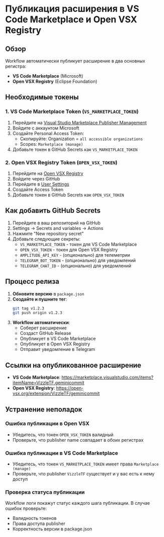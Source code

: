# Публикация расширения в VS Code Marketplace и Open VSX Registry

## Обзор

Workflow автоматически публикует расширение в два основных регистра:
- **VS Code Marketplace** (Microsoft)
- **Open VSX Registry** (Eclipse Foundation)

## Необходимые токены

### 1. VS Code Marketplace Token (`VS_MARKETPLACE_TOKEN`)

1. Перейдите на [Visual Studio Marketplace Publisher Management](https://marketplace.visualstudio.com/manage)
2. Войдите с аккаунтом Microsoft
3. Создайте Personal Access Token:
   - Скопируйте: Organization = `all accessible organizations`
   - Scopes: `Marketplace (manage)`
4. Добавьте токен в GitHub Secrets как `VS_MARKETPLACE_TOKEN`

### 2. Open VSX Registry Token (`OPEN_VSX_TOKEN`)

1. Перейдите на [Open VSX Registry](https://open-vsx.org/)
2. Войдите через GitHub
3. Перейдите в [User Settings](https://open-vsx.org/user-settings)
4. Создайте Access Token
5. Добавьте токен в GitHub Secrets как `OPEN_VSX_TOKEN`

## Как добавить GitHub Secrets

1. Перейдите в ваш репозиторий на GitHub
2. Settings → Secrets and variables → Actions
3. Нажмите "New repository secret"
4. Добавьте следующие секреты:
   - `VS_MARKETPLACE_TOKEN` - токен для VS Code Marketplace
   - `OPEN_VSX_TOKEN` - токен для Open VSX Registry
   - `AMPLITUDE_API_KEY` - (опционально) для телеметрии
   - `TELEGRAM_BOT_TOKEN` - (опционально) для уведомлений
   - `TELEGRAM_CHAT_ID` - (опционально) для уведомлений

## Процесс релиза

1. **Обновите версию** в `package.json`
2. **Создайте и пушните тег**:
   ```bash
   git tag v1.2.3
   git push origin v1.2.3
   ```
3. **Workflow автоматически**:
   - Соберет расширение
   - Создаст GitHub Release
   - Опубликует в VS Code Marketplace
   - Опубликует в Open VSX Registry
   - Отправит уведомление в Telegram

## Ссылки на опубликованное расширение

- **VS Code Marketplace**: https://marketplace.visualstudio.com/items?itemName=VizzleTF.geminicommit
- **Open VSX Registry**: https://open-vsx.org/extension/VizzleTF/geminicommit

## Устранение неполадок

### Ошибка публикации в Open VSX
- Убедитесь, что токен `OPEN_VSX_TOKEN` валидный
- Проверьте, что publisher name совпадает в обоих регистрах

### Ошибка публикации в VS Code Marketplace  
- Убедитесь, что токен `VS_MARKETPLACE_TOKEN` имеет права `Marketplace (manage)`
- Проверьте, что publisher `VizzleTF` существует и у вас есть к нему доступ

### Проверка статуса публикации
Workflow логи покажут статус каждого шага публикации. В случае ошибок проверьте:
- Валидность токенов
- Права доступа publisher
- Корректность версии в package.json 